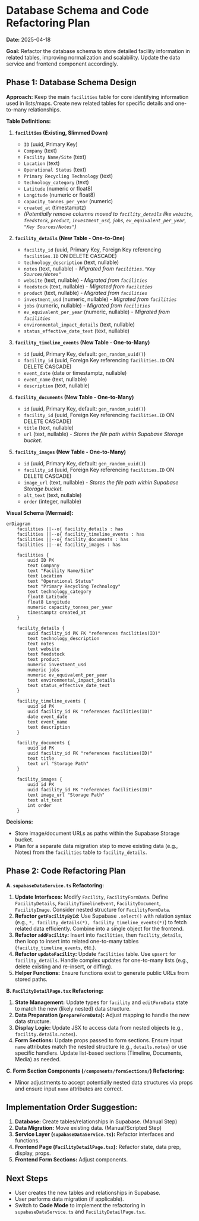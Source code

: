 # Database Schema and Code Refactoring Plan

**Date:** 2025-04-18

**Goal:** Refactor the database schema to store detailed facility information in related tables, improving normalization and scalability. Update the data service and frontend component accordingly.

## Phase 1: Database Schema Design

**Approach:** Keep the main `facilities` table for core identifying information used in lists/maps. Create new related tables for specific details and one-to-many relationships.

**Table Definitions:**

1.  **`facilities` (Existing, Slimmed Down)**
    *   `ID` (uuid, Primary Key)
    *   `Company` (text)
    *   `Facility Name/Site` (text)
    *   `Location` (text)
    *   `Operational Status` (text)
    *   `Primary Recycling Technology` (text)
    *   `technology_category` (text)
    *   `Latitude` (numeric or float8)
    *   `Longitude` (numeric or float8)
    *   `capacity_tonnes_per_year` (numeric)
    *   `created_at` (timestamptz)
    *   *(Potentially remove columns moved to `facility_details` like `website`, `feedstock`, `product`, `investment_usd`, `jobs`, `ev_equivalent_per_year`, `"Key Sources/Notes"`)*

2.  **`facility_details` (New Table - One-to-One)**
    *   `facility_id` (uuid, Primary Key, Foreign Key referencing `facilities.ID` ON DELETE CASCADE)
    *   `technology_description` (text, nullable)
    *   `notes` (text, nullable) - *Migrated from `facilities."Key Sources/Notes"`*
    *   `website` (text, nullable) - *Migrated from `facilities`*
    *   `feedstock` (text, nullable) - *Migrated from `facilities`*
    *   `product` (text, nullable) - *Migrated from `facilities`*
    *   `investment_usd` (numeric, nullable) - *Migrated from `facilities`*
    *   `jobs` (numeric, nullable) - *Migrated from `facilities`*
    *   `ev_equivalent_per_year` (numeric, nullable) - *Migrated from `facilities`*
    *   `environmental_impact_details` (text, nullable)
    *   `status_effective_date_text` (text, nullable)

3.  **`facility_timeline_events` (New Table - One-to-Many)**
    *   `id` (uuid, Primary Key, default: `gen_random_uuid()`)
    *   `facility_id` (uuid, Foreign Key referencing `facilities.ID` ON DELETE CASCADE)
    *   `event_date` (date or timestamptz, nullable)
    *   `event_name` (text, nullable)
    *   `description` (text, nullable)

4.  **`facility_documents` (New Table - One-to-Many)**
    *   `id` (uuid, Primary Key, default: `gen_random_uuid()`)
    *   `facility_id` (uuid, Foreign Key referencing `facilities.ID` ON DELETE CASCADE)
    *   `title` (text, nullable)
    *   `url` (text, nullable) - *Stores the file path within Supabase Storage bucket.*

5.  **`facility_images` (New Table - One-to-Many)**
    *   `id` (uuid, Primary Key, default: `gen_random_uuid()`)
    *   `facility_id` (uuid, Foreign Key referencing `facilities.ID` ON DELETE CASCADE)
    *   `image_url` (text, nullable) - *Stores the file path within Supabase Storage bucket.*
    *   `alt_text` (text, nullable)
    *   `order` (integer, nullable)

**Visual Schema (Mermaid):**

```mermaid
erDiagram
    facilities ||--o{ facility_details : has
    facilities ||--o{ facility_timeline_events : has
    facilities ||--o{ facility_documents : has
    facilities ||--o{ facility_images : has

    facilities {
        uuid ID PK
        text Company
        text "Facility Name/Site"
        text Location
        text "Operational Status"
        text "Primary Recycling Technology"
        text technology_category
        float8 Latitude
        float8 Longitude
        numeric capacity_tonnes_per_year
        timestamptz created_at
    }

    facility_details {
        uuid facility_id PK FK "references facilities(ID)"
        text technology_description
        text notes
        text website
        text feedstock
        text product
        numeric investment_usd
        numeric jobs
        numeric ev_equivalent_per_year
        text environmental_impact_details
        text status_effective_date_text
    }

    facility_timeline_events {
        uuid id PK
        uuid facility_id FK "references facilities(ID)"
        date event_date
        text event_name
        text description
    }

    facility_documents {
        uuid id PK
        uuid facility_id FK "references facilities(ID)"
        text title
        text url "Storage Path"
    }

    facility_images {
        uuid id PK
        uuid facility_id FK "references facilities(ID)"
        text image_url "Storage Path"
        text alt_text
        int order
    }
```

**Decisions:**
*   Store image/document URLs as paths within the Supabase Storage bucket.
*   Plan for a separate data migration step to move existing data (e.g., Notes) from the `facilities` table to `facility_details`.

## Phase 2: Code Refactoring Plan

**A. `supabaseDataService.ts` Refactoring:**

1.  **Update Interfaces:** Modify `Facility`, `FacilityFormData`. Define `FacilityDetails`, `FacilityTimelineEvent`, `FacilityDocument`, `FacilityImage`. Consider nested structure for `FacilityFormData`.
2.  **Refactor `getFacilityById`:** Use Supabase `.select()` with relation syntax (e.g., `*, facility_details(*), facility_timeline_events(*)`) to fetch related data efficiently. Combine into a single object for the frontend.
3.  **Refactor `addFacility`:** Insert into `facilities`, then `facility_details`, then loop to insert into related one-to-many tables (`facility_timeline_events`, etc.).
4.  **Refactor `updateFacility`:** Update `facilities` table. Use `upsert` for `facility_details`. Handle complex updates for one-to-many lists (e.g., delete existing and re-insert, or diffing).
5.  **Helper Functions:** Ensure functions exist to generate public URLs from stored paths.

**B. `FacilityDetailPage.tsx` Refactoring:**

1.  **State Management:** Update types for `facility` and `editFormData` state to match the new (likely nested) data structure.
2.  **Data Preparation (`prepareFormData`):** Adjust mapping to handle the new data structure.
3.  **Display Logic:** Update JSX to access data from nested objects (e.g., `facility.details.notes`).
4.  **Form Sections:** Update props passed to form sections. Ensure input `name` attributes match the nested structure (e.g., `details.notes`) or use specific handlers. Update list-based sections (Timeline, Documents, Media) as needed.

**C. Form Section Components (`/components/formSections/`) Refactoring:**

*   Minor adjustments to accept potentially nested data structures via props and ensure input `name` attributes are correct.

## Implementation Order Suggestion:

1.  **Database:** Create tables/relationships in Supabase. (Manual Step)
2.  **Data Migration:** Move existing data. (Manual/Scripted Step)
3.  **Service Layer (`supabaseDataService.ts`):** Refactor interfaces and functions.
4.  **Frontend Page (`FacilityDetailPage.tsx`):** Refactor state, data prep, display, props.
5.  **Frontend Form Sections:** Adjust components.

## Next Steps

*   User creates the new tables and relationships in Supabase.
*   User performs data migration (if applicable).
*   Switch to **Code Mode** to implement the refactoring in `supabaseDataService.ts` and `FacilityDetailPage.tsx`.